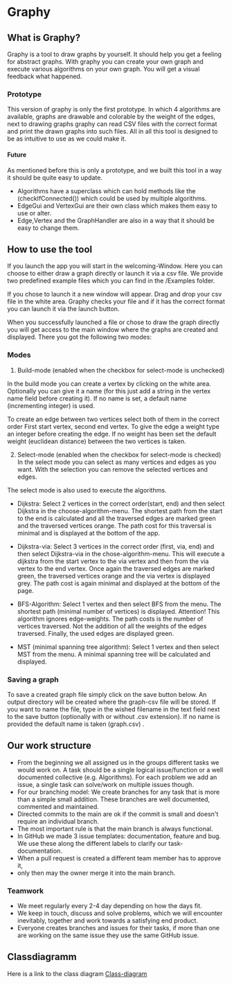 # Graphy

## What is Graphy?

Graphy is a tool to draw graphs by yourself. It should help you get a feeling for abstract graphs. 
With graphy you can create your own graph and execute various algorithms on your own graph. You will get a visual 
feedback what happened.

### Prototype

This version of graphy is only the first prototype. In which 4 algorithms are available, graphs are drawable
and colorable by the weight of the edges, next to drawing graphs graphy can read CSV files with the correct 
format and print the drawn graphs into such files. 
All in all this tool is designed to be as intuitive to use as we could make it.

#### Future
As mentioned before this is only a prototype, and we built this tool in a way it should be quite easy to update.
- Algorithms have a superclass which can hold methods like the (checkIfConnected())
which could be used by multiple algorithms.
- EdgeGui and VertexGui are their own class which makes them easy to use or alter.
- Edge,Vertex and the GraphHandler are also in a way that it should be easy to change them.


## How to use the tool
If you launch the app you will start in the welcoming-Window. Here you can choose to either draw a graph directly
or launch it via a csv file. We provide two predefined example files which you can find in the /Examples folder.

If you chose to launch it a new window will appear. Drag and drop your csv file in the white area.
Graphy checks your file and if it has the correct format you can launch it via the launch button.

When you successfully launched a file or chose to draw the graph directly you will get access to the main window where
the graphs are created and displayed. There you got the following two modes: 

### Modes

1. Build-mode (enabled when the checkbox for select-mode is unchecked)

In the build mode you can create a vertex by clicking on the white area. 
Optionally you can give it a name (for this just add a string in the vertex
name field before creating it). If no name is set, a default name 
(incrementing integer) is used. 

To create an edge between two vertices select both of them in the correct order
First start vertex, second end vertex. To give the edge a weight type an integer
before creating the edge. If no weight has been set the default weight 
(euclidean distance) between the two vertices is taken. 

2. Select-mode (enabled when the checkbox for select-mode is checked)
In the select mode you can select as many vertices and edges as you want. With the selection you can
remove the selected vertices and edges.

The select mode is also used to execute the algorithms.

- Dijkstra: Select 2 vertices in the correct order(start, end) and then select Dijkstra in the 
choose-algorithm-menu. The shortest path from the start to the end is calculated and all the traversed edges are marked 
green and the traversed vertices orange. 
The path cost for this traversal is minimal and is displayed at the bottom of the app.

- Dijkstra-via: Select 3 vertices in the correct order (first, via, end) and then select Dijkstra-via in the
chose-algorithm-menu. This will execute a dijkstra from the start vertex to 
the via vertex and then from the via vertex to the end vertex. Once again the traversed edges are marked green, 
the traversed vertices orange and the via vertex is displayed grey. The path cost is again minimal and displayed at the 
bottom of the page.

- BFS-Algorithm: Select 1 vertex and then select BFS from the menu. The shortest path (minimal number of 
vertices) is displayed. Attention! This algorithm ignores edge-weights. The path costs is the number of vertices
traversed. Not the addition of all the weights of the edges traversed. Finally, the used edges are displayed green.

- MST (minimal spanning tree algorithm): Select 1 vertex and then select MST from the menu. A minimal spanning tree
will be calculated and displayed. 

### Saving a graph

To save a created graph file simply click on the save button below. An output directory will be 
created where the graph-csv file will be stored. If you want to name the file, type in the wished
filename in the text field next to the save button (optionally with or without .csv extension). 
If no name is provided the default name is taken (graph.csv) .


## Our work structure

- From the beginning we all assigned us in the groups different tasks we would work on. 
A task should be a single logical issue/function or a well documented collective (e.g. Algorithms).
For each problem we add an issue, a single task can solve/work on multiple issues though.
- For our branching model: We create branches for any task that is more than a simple small addition.
These branches are well documented, commented and maintained.
- Directed commits to the main are ok if the commit is small and doesn't require an individual branch. 
- The most important rule is that the main branch is always functional. 
- In GitHub we made 3 issue templates: documentation, feature and bug. We use these along the different labels
to clarify our task-documentation.
- When a pull request is created a different team member has to approve it, 
- only then may the owner merge it into the main branch.

### Teamwork

- We meet regularly every 2-4 day depending on how the days fit.
- We keep in touch, discuss and solve problems, which we will encounter inevitably, together
and work towards a satisfying end product.
- Everyone creates branches and issues for their tasks, 
if more than one are working on the same issue they use the same GitHub issue.




## Classdiagramm

Here is a link to the class diagram [Class-diagram](Class-Diagramm.png)
